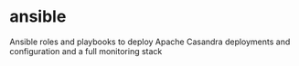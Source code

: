 # ansible
Ansible roles and playbooks to deploy Apache Casandra deployments and configuration and a full monitoring stack
